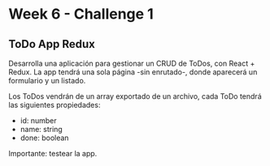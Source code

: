 # Week 6 - Challenge 1

## ToDo App Redux

Desarrolla una aplicación para gestionar un CRUD de ToDos, con React + Redux. La app tendrá una sola página -sin enrutado-, donde aparecerá un formulario y un listado.

Los ToDos vendrán de un array exportado de un archivo, cada ToDo tendrá las siguientes propiedades:

- id: number
- name: string
- done: boolean

Importante: testear la app.
